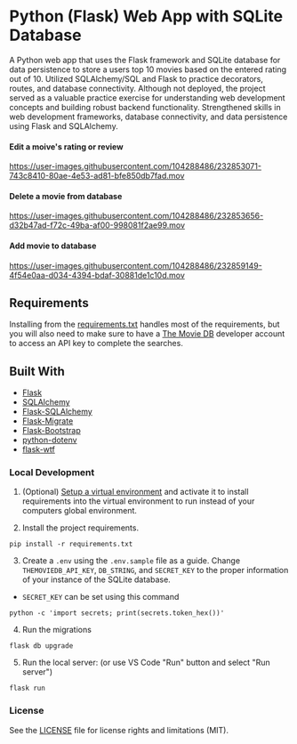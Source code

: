 # Python (Flask) Web App with SQLite Database

A Python web app that uses the Flask framework and SQLite database for data persistence to store a users top 10 movies based on the entered rating out of 10. Utilized SQLAlchemy/SQL and Flask to practice decorators, routes, and database connectivity. Although not deployed, the project served as a valuable practice exercise for understanding web development concepts and building robust backend functionality. Strengthened skills in web development frameworks, database connectivity, and data persistence using Flask and SQLAlchemy.

#### Edit a moive's rating or review
https://user-images.githubusercontent.com/104288486/232853071-743c8410-80ae-4e53-ad81-bfe850db7fad.mov




#### Delete a movie from database
https://user-images.githubusercontent.com/104288486/232853656-d32b47ad-f72c-49ba-af00-998081f2ae99.mov




#### Add movie to database
https://user-images.githubusercontent.com/104288486/232859149-4f54e0aa-d034-4394-bdaf-30881de1c10d.mov


## Requirements

Installing from the [requirements.txt](./requirements.txt) handles most of the requirements, but you will also need to make sure to have a [The Movie DB](https://www.themoviedb.org) developer account to access an API key to complete the searches.

## Built With
* [Flask](https://flask.palletsprojects.com/en/2.2.x/)
* [SQLAlchemy](https://www.sqlalchemy.org)
* [Flask-SQLAlchemy](https://flask-sqlalchemy.palletsprojects.com/en/3.0.x/)
* [Flask-Migrate](https://flask-migrate.readthedocs.io/en/latest/)
* [Flask-Bootstrap](https://pythonhosted.org/Flask-Bootstrap/)
* [python-dotenv](https://pypi.org/project/python-dotenv/)
* [flask-wtf](https://flask-wtf.readthedocs.io/en/1.0.x/)


### Local Development

1. (Optional) [Setup a virtual environment](https://docs.python.org/3/tutorial/venv.html#creating-virtual-environments) and activate it to install requirements into the virtual environment to run instead of your computers global environment.

2. Install the project requirements.
```shell 
pip install -r requirements.txt
```

3. Create a `.env` using the `.env.sample` file as a guide. Change `THEMOVIEDB_API_KEY`, `DB_STRING`, and `SECRET_KEY` to the proper information of your instance of the SQLite database.

- `SECRET_KEY` can be set using this command
```shell  
python -c 'import secrets; print(secrets.token_hex())'
```

4. Run the migrations
```shell 
flask db upgrade
```

5. Run the local server: (or use VS Code "Run" button and select "Run server")
```shell 
flask run
```

### License
See the [LICENSE](./LICENSE) file for license rights and limitations (MIT).

